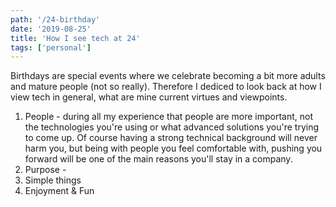 ```yaml
---
path: '/24-birthday'
date: '2019-08-25'
title: 'How I see tech at 24'
tags: ['personal']
---
```


Birthdays are special events where we celebrate becoming a bit more adults and mature people (not so really). Therefore I dediced to look back at how I view tech in general, what are mine current virtues and viewpoints.

1. People - during all my experience that people are more important, not the technologies you're using or what advanced solutions you're trying to come up. Of course having a strong technical background will never harm you, but being with people you feel comfortable with, pushing you forward will be one of the main reasons you'll stay in a company.
2. Purpose - 
3. Simple things
4. Enjoyment & Fun
